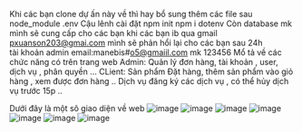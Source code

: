 Khi các bạn clone dự ấn này về thì hay bổ sung thêm các file sau 
node_module 
.env 
Cậu lênh cài đặt 
npm init 
npm i dotenv
Còn database mk mình sẽ cung cấp cho các bạn khi các bạn ib qua gmail pxuanson203@gmai.com mình sẽ phản hổi lại cho các bạn sau 24h  
tài khoản admin 
email:manebis#o5@gmaiil.com
mk 123456
Mổ tả về các chức năng có trên trang web 
Admin:
  Quản lý đơn hàng, tài khoản , user, dịch vụ , phân quyền ...
CLient:
  Sản phẩm 
  Đặt hàng, thêm sản phẩm vào giỏ hàng , xem được đơn hàng ..
  Dịch vụ 
  đăng ký các dịch vụ ,
  có thể hủy dịch vụ trước 15p ..

  

Dưới đây là một sô giao diện về web 
![image](https://github.com/user-attachments/assets/c433fda1-47ee-4b47-a810-f7ec480909b8)
![image](https://github.com/user-attachments/assets/4edb16c4-aaa2-40eb-a9d9-9c2f55976b34)
![image](https://github.com/user-attachments/assets/5c4ee62a-8abe-4637-8470-4ca929989545)
![image](https://github.com/user-attachments/assets/b825a8ec-122c-44a8-a03a-4cd64cbd88be)
![image](https://github.com/user-attachments/assets/38a99ed4-fd70-431c-9310-82f9319f3840)
![image](https://github.com/user-attachments/assets/facf9917-7195-4dd6-86c5-c243b9bd866c)
![image](https://github.com/user-attachments/assets/ee1fd47b-d44e-4412-a323-1dd64e36b13a)


